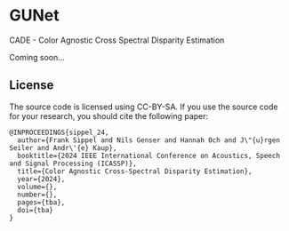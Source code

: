 # GUNet
CADE -  Color Agnostic Cross Spectral Disparity Estimation 

Coming soon...

## License
The source code is licensed using CC-BY-SA.
If you use the source code for your research, you should cite the following paper:
```
@INPROCEEDINGS{sippel_24,
  author={Frank Sippel and Nils Genser and Hannah Och and J\"{u}rgen Seiler and Andr\'{e} Kaup},
  booktitle={2024 IEEE International Conference on Acoustics, Speech and Signal Processing (ICASSP)}, 
  title={Color Agnostic Cross-Spectral Disparity Estimation}, 
  year={2024},
  volume={},
  number={},
  pages={tba},
  doi={tba}
}
```
